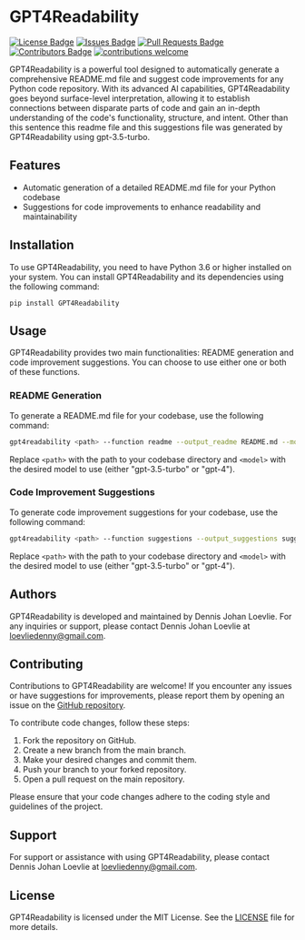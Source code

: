 # GPT4Readability

[![License Badge](https://img.shields.io/github/license/loevlie/GPT4Readability)](https://github.com/loevlie/GPT4Readability/blob/main/LICENSE)
[![Issues Badge](https://img.shields.io/github/issues/loevlie/GPT4Readability)](https://github.com/loevlie/GPT4Readability/issues)
[![Pull Requests Badge](https://img.shields.io/github/issues-pr/loevlie/GPT4Readability)](https://github.com/loevlie/GPT4Readability/pulls)
[![Contributors Badge](https://img.shields.io/github/contributors/loevlie/GPT4Readability)](https://github.com/loevlie/GPT4Readability/graphs/contributors)
[![contributions welcome](https://img.shields.io/badge/contributions-welcome-brightgreen.svg?style=flat)](https://github.com/dwyl/esta/issues)

GPT4Readability is a powerful tool designed to automatically generate a comprehensive README.md file and suggest code improvements for any Python code repository. With its advanced AI capabilities, GPT4Readability goes beyond surface-level interpretation, allowing it to establish connections between disparate parts of code and gain an in-depth understanding of the code's functionality, structure, and intent.  Other than this sentence this readme file and this suggestions file was generated by GPT4Readability using gpt-3.5-turbo.

## Features

- Automatic generation of a detailed README.md file for your Python codebase
- Suggestions for code improvements to enhance readability and maintainability

## Installation

To use GPT4Readability, you need to have Python 3.6 or higher installed on your system. You can install GPT4Readability and its dependencies using the following command:

```shell
pip install GPT4Readability
```

## Usage

GPT4Readability provides two main functionalities: README generation and code improvement suggestions. You can choose to use either one or both of these functions.

### README Generation

To generate a README.md file for your codebase, use the following command:

```bash
gpt4readability <path> --function readme --output_readme README.md --model <model>
```

Replace `<path>` with the path to your codebase directory and `<model>` with the desired model to use (either "gpt-3.5-turbo" or "gpt-4").

### Code Improvement Suggestions

To generate code improvement suggestions for your codebase, use the following command:

```bash
gpt4readability <path> --function suggestions --output_suggestions suggestions.md --model <model>
```

Replace `<path>` with the path to your codebase directory and `<model>` with the desired model to use (either "gpt-3.5-turbo" or "gpt-4").

## Authors

GPT4Readability is developed and maintained by Dennis Johan Loevlie. For any inquiries or support, please contact Dennis Johan Loevlie at loevliedenny@gmail.com.

## Contributing

Contributions to GPT4Readability are welcome! If you encounter any issues or have suggestions for improvements, please report them by opening an issue on the [GitHub repository](https://github.com/loevlie/GPT4Readability/issues).

To contribute code changes, follow these steps:

1. Fork the repository on GitHub.
2. Create a new branch from the main branch.
3. Make your desired changes and commit them.
4. Push your branch to your forked repository.
5. Open a pull request on the main repository.

Please ensure that your code changes adhere to the coding style and guidelines of the project.

## Support

For support or assistance with using GPT4Readability, please contact Dennis Johan Loevlie at loevliedenny@gmail.com.

## License

GPT4Readability is licensed under the MIT License. See the [LICENSE](https://github.com/loevlie/GPT4Readability/blob/main/LICENSE) file for more details.